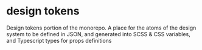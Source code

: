 # design tokens

Design tokens portion of the monorepo.
A place for the atoms of the design system to be defined in JSON, and generated into SCSS & CSS variables, and Typescript types for props definitions
